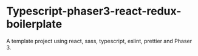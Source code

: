 # Typescript-phaser3-react-redux-boilerplate
A template project using react, sass, typescript, eslint, prettier and Phaser 3.
